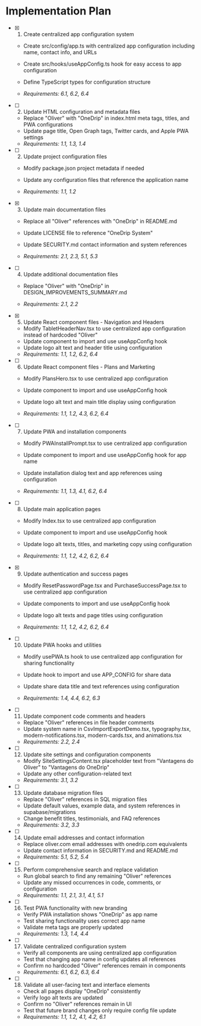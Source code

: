 # Implementation Plan

- [x] 1. Create centralized app configuration system



  - Create src/config/app.ts with centralized app configuration including name, contact info, and URLs
  - Create src/hooks/useAppConfig.ts hook for easy access to app configuration
  - Define TypeScript types for configuration structure



  - _Requirements: 6.1, 6.2, 6.4_

- [ ] 2. Update HTML configuration and metadata files
  - Replace "Oliver" with "OneDrip" in index.html meta tags, titles, and PWA configurations
  - Update page title, Open Graph tags, Twitter cards, and Apple PWA settings
  - _Requirements: 1.1, 1.3, 1.4_




- [ ] 2. Update project configuration files
  - Modify package.json project metadata if needed
  - Update any configuration files that reference the application name


  - _Requirements: 1.1, 1.2_

- [x] 3. Update main documentation files



  - Replace all "Oliver" references with "OneDrip" in README.md
  - Update LICENSE file to reference "OneDrip System"
  - Update SECURITY.md contact information and system references


  - _Requirements: 2.1, 2.3, 5.1, 5.3_

- [ ] 4. Update additional documentation files
  - Replace "Oliver" with "OneDrip" in DESIGN_IMPROVEMENTS_SUMMARY.md


  
  - _Requirements: 2.1, 2.2_

- [x] 5. Update React component files - Navigation and Headers


  - Modify TabletHeaderNav.tsx to use centralized app configuration instead of hardcoded "Oliver"
  - Update component to import and use useAppConfig hook
  - Update logo alt text and header title using configuration
  - _Requirements: 1.1, 1.2, 6.2, 6.4_



- [ ] 6. Update React component files - Plans and Marketing
  - Modify PlansHero.tsx to use centralized app configuration
  - Update component to import and use useAppConfig hook



  - Update logo alt text and main title display using configuration
  - _Requirements: 1.1, 1.2, 4.3, 6.2, 6.4_



- [ ] 7. Update PWA and installation components
  - Modify PWAInstallPrompt.tsx to use centralized app configuration
  - Update component to import and use useAppConfig hook for app name


  - Update installation dialog text and app references using configuration
  - _Requirements: 1.1, 1.3, 4.1, 6.2, 6.4_



- [ ] 8. Update main application pages
  - Modify Index.tsx to use centralized app configuration
  - Update component to import and use useAppConfig hook
  - Update logo alt texts, titles, and marketing copy using configuration


  - _Requirements: 1.1, 1.2, 4.2, 6.2, 6.4_

- [x] 9. Update authentication and success pages


  - Modify ResetPasswordPage.tsx and PurchaseSuccessPage.tsx to use centralized app configuration
  - Update components to import and use useAppConfig hook
  - Update logo alt texts and page titles using configuration


  - _Requirements: 1.1, 1.2, 4.2, 6.2, 6.4_

- [ ] 10. Update PWA hooks and utilities
  - Modify usePWA.ts hook to use centralized app configuration for sharing functionality


  - Update hook to import and use APP_CONFIG for share data
  - Update share data title and text references using configuration
  - _Requirements: 1.4, 4.4, 6.2, 6.3_




- [ ] 11. Update component code comments and headers
  - Replace "Oliver" references in file header comments
  - Update system name in CsvImportExportDemo.tsx, typography.tsx, modern-notifications.tsx, modern-cards.tsx, and animations.tsx
  - _Requirements: 2.2, 2.4_

- [ ] 12. Update site settings and configuration components
  - Modify SiteSettingsContent.tsx placeholder text from "Vantagens do Oliver" to "Vantagens do OneDrip"
  - Update any other configuration-related text
  - _Requirements: 3.1, 3.2_

- [ ] 13. Update database migration files
  - Replace "Oliver" references in SQL migration files
  - Update default values, example data, and system references in supabase/migrations
  - Change benefit titles, testimonials, and FAQ references
  - _Requirements: 3.2, 3.3_

- [ ] 14. Update email addresses and contact information
  - Replace oliver.com email addresses with onedrip.com equivalents
  - Update contact information in SECURITY.md and README.md
  - _Requirements: 5.1, 5.2, 5.4_

- [ ] 15. Perform comprehensive search and replace validation
  - Run global search to find any remaining "Oliver" references
  - Update any missed occurrences in code, comments, or configuration
  - _Requirements: 1.1, 2.1, 3.1, 4.1, 5.1_

- [ ] 16. Test PWA functionality with new branding
  - Verify PWA installation shows "OneDrip" as app name
  - Test sharing functionality uses correct app name
  - Validate meta tags are properly updated
  - _Requirements: 1.3, 1.4, 4.4_

- [ ] 17. Validate centralized configuration system
  - Verify all components are using centralized app configuration
  - Test that changing app name in config updates all references
  - Confirm no hardcoded "Oliver" references remain in components
  - _Requirements: 6.1, 6.2, 6.3, 6.4_

- [ ] 18. Validate all user-facing text and interface elements
  - Check all pages display "OneDrip" consistently
  - Verify logo alt texts are updated
  - Confirm no "Oliver" references remain in UI
  - Test that future brand changes only require config file update
  - _Requirements: 1.1, 1.2, 4.1, 4.2, 6.1_